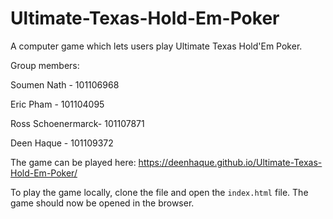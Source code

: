 # Ultimate-Texas-Hold-Em-Poker
A computer game which lets users play Ultimate Texas Hold'Em Poker.

Group members:

Soumen Nath - 101106968

Eric Pham - 101104095

Ross Schoenermarck- 101107871

Deen Haque - 101109372

The game can be played here: https://deenhaque.github.io/Ultimate-Texas-Hold-Em-Poker/

To play the game locally, clone the file and open the `index.html` file. The game should now be opened in the browser.
